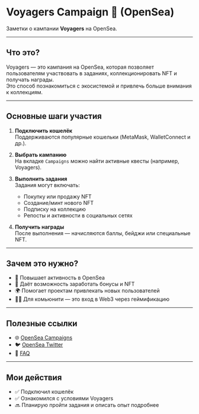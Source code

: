 # Voyagers Campaign 🚀 (OpenSea)

Заметки о кампании **Voyagers** на OpenSea.

---

## Что это?
Voyagers — это кампания на OpenSea, которая позволяет пользователям участвовать в заданиях, коллекционировать NFT и получать награды.  
Это способ познакомиться с экосистемой и привлечь больше внимания к коллекциям.

---

## Основные шаги участия

1. **Подключить кошелёк**  
   Поддерживаются популярные кошельки (MetaMask, WalletConnect и др.).

2. **Выбрать кампанию**  
   На вкладке `Campaigns` можно найти активные квесты (например, Voyagers).

3. **Выполнить задания**  
   Задания могут включать:
   - Покупку или продажу NFT  
   - Создание/минт нового NFT  
   - Подписку на коллекцию  
   - Репосты и активности в социальных сетях

4. **Получить награды**  
   После выполнения — начисляются баллы, бейджи или специальные NFT.

---

## Зачем это нужно?
- 🎯 Повышает активность в OpenSea  
- 🎁 Даёт возможность заработать бонусы и NFT  
- 🌍 Помогает проектам привлекать новых пользователей  
- 🧑‍🚀 Для комьюнити — это вход в Web3 через геймификацию

---

## Полезные ссылки
- 🌐 [OpenSea Campaigns](https://opensea.io/campaigns)  
- 🐦 [OpenSea Twitter](https://x.com/opensea)  
- 📖 [FAQ](https://support.opensea.io/)  

---

## Мои действия
- ✅ Подключил кошелёк  
- ✅ Ознакомился с условиями Voyagers  
- 🔜 Планирую пройти задания и описать опыт подробнее
